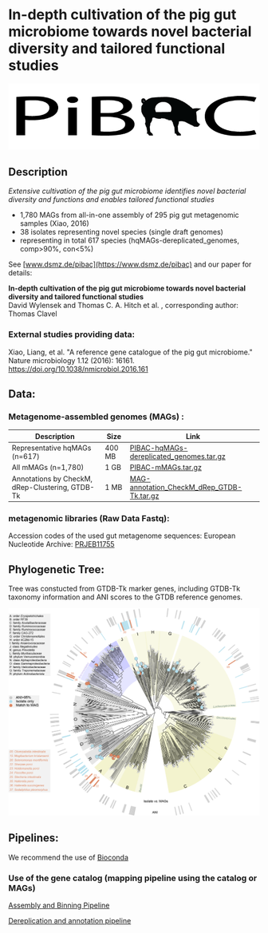 #  In-depth cultivation of the pig gut microbiome towards novel bacterial diversity and tailored functional studies


![logo](/images/pibac_logo.png)

## Description

*Extensive cultivation of the pig gut microbiome identifies novel bacterial diversity and functions and enables tailored functional studies*
  - 1,780 MAGs from all-in-one assembly of 295 pig gut metagenomic samples (Xiao, 2016)
  - 38 isolates representing novel species (single draft genomes)
  - representing in total 617 species (hqMAGs-dereplicated_genomes, comp>90%, con<5%)

See [www.dsmz.de/pibac](https://www.dsmz.de/pibac) and our paper for details:

**In-depth cultivation of the pig gut microbiome towards novel bacterial diversity and tailored functional studies**  
David Wylensek and Thomas C. A. Hitch et al. , corresponding author: Thomas Clavel



### External studies providing data:

Xiao, Liang, et al. "A reference gene catalogue of the pig gut microbiome." Nature microbiology 1.12 (2016): 16161. https://doi.org/10.1038/nmicrobiol.2016.161


## Data:

### Metagenome-assembled genomes (MAGs) :

| Description | Size | Link |
|--|--|--|
| Representative hqMAGs (n=617) | 400 MB | [PIBAC-hqMAGs-dereplicated_genomes.tar.gz](https://zenodo.org/api/files/5b035b90-24f2-46dc-9572-21a0b1eca596/PIBAC-hqMAGs-dereplicated_genomes.tar.gz) | 
| All mMAGs (n=1,780) | 1 GB | [PIBAC-mMAGs.tar.gz](https://zenodo.org/api/files/5b035b90-24f2-46dc-9572-21a0b1eca596/PIBAC-mMAGs.tar.gz) | 
| Annotations by CheckM, dRep-Clustering, GTDB-Tk | 1 MB | [MAG-annotation_CheckM_dRep_GTDB-Tk.tar.gz](https://zenodo.org/api/files/5b035b90-24f2-46dc-9572-21a0b1eca596/MAG-annotation_CheckM_dRep_GTDB-Tk.tar.gz) |

### metagenomic libraries (Raw Data Fastq):

Accession codes of the used gut metagenome sequences:
European Nucleotide Archive: [PRJEB11755](http://www.ebi.ac.uk/ena/data/view/PRJEB11755)

## Phylogenetic Tree:

Tree was constucted from GTDB-Tk marker genes, including GTDB-Tk taxonomy information and ANI scores to the GTDB reference genomes.

![tree](/images/Fig-4_GitHub.png)

## Pipelines:

We recommend the use of [Bioconda](http://bioconda.github.io/)

### Use of the gene catalog (mapping pipeline using the catalog or MAGs)

[Assembly and Binning Pipeline](/assembly-binning-pipeline.md)

[Dereplication and annotation pipeline](/dRep-pipeline.md)
